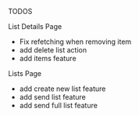 TODOS

List Details Page

- Fix refetching when removing item
- add delete list action
- add items feature

Lists Page

- add create new list feature
- add send list feature
- add send full list feature
